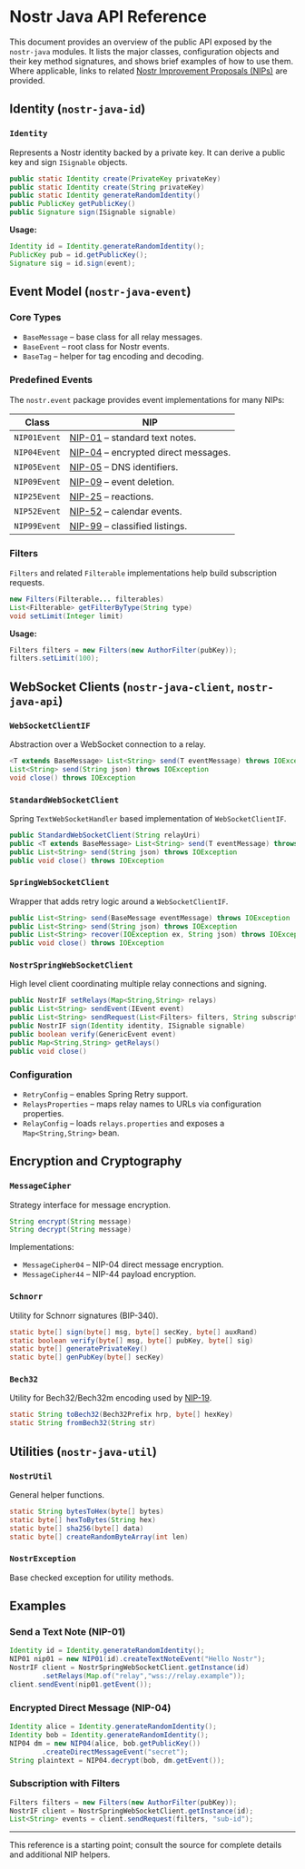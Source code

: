 # Nostr Java API Reference

This document provides an overview of the public API exposed by the `nostr-java` modules. It lists the major classes, configuration objects and their key method signatures, and shows brief examples of how to use them. Where applicable, links to related [Nostr Improvement Proposals (NIPs)](https://github.com/nostr-protocol/nips) are provided.

## Identity (`nostr-java-id`)

### `Identity`
Represents a Nostr identity backed by a private key. It can derive a public key and sign `ISignable` objects.

```java
public static Identity create(PrivateKey privateKey)
public static Identity create(String privateKey)
public static Identity generateRandomIdentity()
public PublicKey getPublicKey()
public Signature sign(ISignable signable)
```

**Usage:**
```java
Identity id = Identity.generateRandomIdentity();
PublicKey pub = id.getPublicKey();
Signature sig = id.sign(event);
```

## Event Model (`nostr-java-event`)

### Core Types
- `BaseMessage` – base class for all relay messages.
- `BaseEvent` – root class for Nostr events.
- `BaseTag` – helper for tag encoding and decoding.

### Predefined Events
The `nostr.event` package provides event implementations for many NIPs:

| Class | NIP |
|-------|-----|
| `NIP01Event` | [NIP-01](https://github.com/nostr-protocol/nips/blob/master/01.md) – standard text notes. |
| `NIP04Event` | [NIP-04](https://github.com/nostr-protocol/nips/blob/master/04.md) – encrypted direct messages. |
| `NIP05Event` | [NIP-05](https://github.com/nostr-protocol/nips/blob/master/05.md) – DNS identifiers. |
| `NIP09Event` | [NIP-09](https://github.com/nostr-protocol/nips/blob/master/09.md) – event deletion. |
| `NIP25Event` | [NIP-25](https://github.com/nostr-protocol/nips/blob/master/25.md) – reactions. |
| `NIP52Event` | [NIP-52](https://github.com/nostr-protocol/nips/blob/master/52.md) – calendar events. |
| `NIP99Event` | [NIP-99](https://github.com/nostr-protocol/nips/blob/master/99.md) – classified listings. |

### Filters
`Filters` and related `Filterable` implementations help build subscription requests.

```java
new Filters(Filterable... filterables)
List<Filterable> getFilterByType(String type)
void setLimit(Integer limit)
```

**Usage:**
```java
Filters filters = new Filters(new AuthorFilter(pubKey));
filters.setLimit(100);
```

## WebSocket Clients (`nostr-java-client`, `nostr-java-api`)

### `WebSocketClientIF`
Abstraction over a WebSocket connection to a relay.

```java
<T extends BaseMessage> List<String> send(T eventMessage) throws IOException
List<String> send(String json) throws IOException
void close() throws IOException
```

### `StandardWebSocketClient`
Spring `TextWebSocketHandler` based implementation of `WebSocketClientIF`.

```java
public StandardWebSocketClient(String relayUri)
public <T extends BaseMessage> List<String> send(T eventMessage) throws IOException
public List<String> send(String json) throws IOException
public void close() throws IOException
```

### `SpringWebSocketClient`
Wrapper that adds retry logic around a `WebSocketClientIF`.

```java
public List<String> send(BaseMessage eventMessage) throws IOException
public List<String> send(String json) throws IOException
public List<String> recover(IOException ex, String json) throws IOException
public void close() throws IOException
```

### `NostrSpringWebSocketClient`
High level client coordinating multiple relay connections and signing.

```java
public NostrIF setRelays(Map<String,String> relays)
public List<String> sendEvent(IEvent event)
public List<String> sendRequest(List<Filters> filters, String subscriptionId)
public NostrIF sign(Identity identity, ISignable signable)
public boolean verify(GenericEvent event)
public Map<String,String> getRelays()
public void close()
```

### Configuration
- `RetryConfig` – enables Spring Retry support.
- `RelaysProperties` – maps relay names to URLs via configuration properties.
- `RelayConfig` – loads `relays.properties` and exposes a `Map<String,String>` bean.

## Encryption and Cryptography

### `MessageCipher`
Strategy interface for message encryption.

```java
String encrypt(String message)
String decrypt(String message)
```

Implementations:
- `MessageCipher04` – NIP-04 direct message encryption.
- `MessageCipher44` – NIP-44 payload encryption.

### `Schnorr`
Utility for Schnorr signatures (BIP-340).

```java
static byte[] sign(byte[] msg, byte[] secKey, byte[] auxRand)
static boolean verify(byte[] msg, byte[] pubKey, byte[] sig)
static byte[] generatePrivateKey()
static byte[] genPubKey(byte[] secKey)
```

### `Bech32`
Utility for Bech32/Bech32m encoding used by [NIP-19](https://github.com/nostr-protocol/nips/blob/master/19.md).

```java
static String toBech32(Bech32Prefix hrp, byte[] hexKey)
static String fromBech32(String str)
```

## Utilities (`nostr-java-util`)

### `NostrUtil`
General helper functions.

```java
static String bytesToHex(byte[] bytes)
static byte[] hexToBytes(String hex)
static byte[] sha256(byte[] data)
static byte[] createRandomByteArray(int len)
```

### `NostrException`
Base checked exception for utility methods.

## Examples

### Send a Text Note (NIP-01)
```java
Identity id = Identity.generateRandomIdentity();
NIP01 nip01 = new NIP01(id).createTextNoteEvent("Hello Nostr");
NostrIF client = NostrSpringWebSocketClient.getInstance(id)
        .setRelays(Map.of("relay","wss://relay.example"));
client.sendEvent(nip01.getEvent());
```

### Encrypted Direct Message (NIP-04)
```java
Identity alice = Identity.generateRandomIdentity();
Identity bob = Identity.generateRandomIdentity();
NIP04 dm = new NIP04(alice, bob.getPublicKey())
        .createDirectMessageEvent("secret");
String plaintext = NIP04.decrypt(bob, dm.getEvent());
```

### Subscription with Filters
```java
Filters filters = new Filters(new AuthorFilter(pubKey));
NostrIF client = NostrSpringWebSocketClient.getInstance(id);
List<String> events = client.sendRequest(filters, "sub-id");
```

---
This reference is a starting point; consult the source for complete details and additional NIP helpers.
